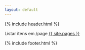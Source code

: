 ```yaml
---
layout: default
---
```


{% include header.html %}

Listar itens em /page
<a href="/pages/iten">{{ site.pages }}</a>

{% include footer.html %}
